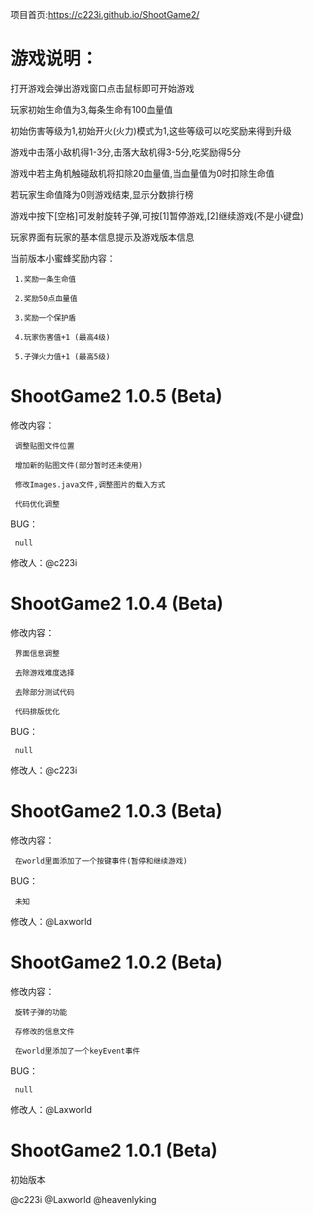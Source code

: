 项目首页:https://c223i.github.io/ShootGame2/
# 游戏说明：
打开游戏会弹出游戏窗口点击鼠标即可开始游戏

玩家初始生命值为3,每条生命有100血量值

初始伤害等级为1,初始开火(火力)模式为1,这些等级可以吃奖励来得到升级

游戏中击落小敌机得1-3分,击落大敌机得3-5分,吃奖励得5分

游戏中若主角机触碰敌机将扣除20血量值,当血量值为0时扣除生命值

若玩家生命值降为0则游戏结束,显示分数排行榜

游戏中按下[空格]可发射旋转子弹,可按[1]暂停游戏,[2]继续游戏(不是小键盘)

玩家界面有玩家的基本信息提示及游戏版本信息

当前版本小蜜蜂奖励内容：

     1.奖励一条生命值

     2.奖励50点血量值

     3.奖励一个保护盾

     4.玩家伤害值+1 (最高4级)

     5.子弹火力值+1 (最高5级)



# ShootGame2 1.0.5 (Beta)
修改内容：

     调整贴图文件位置

     增加新的贴图文件(部分暂时还未使用)

     修改Images.java文件,调整图片的载入方式

     代码优化调整

BUG：

     null

修改人：@c223i



# ShootGame2 1.0.4 (Beta)
修改内容：

     界面信息调整

     去除游戏难度选择

     去除部分测试代码

     代码排版优化

BUG：

     null

修改人：@c223i



# ShootGame2 1.0.3 (Beta)
修改内容：

     在world里面添加了一个按键事件(暂停和继续游戏)

BUG：

     未知

修改人：@Laxworld



# ShootGame2 1.0.2 (Beta)
修改内容：

     旋转子弹的功能
     
     存修改的信息文件
     
     在world里添加了一个keyEvent事件

BUG：

     null

修改人：@Laxworld



# ShootGame2 1.0.1 (Beta)
初始版本

@c223i @Laxworld @heavenlyking